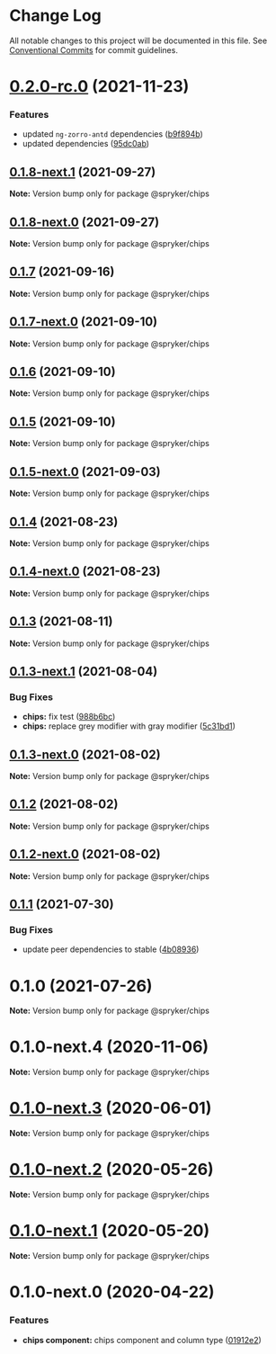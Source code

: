 # Change Log

All notable changes to this project will be documented in this file.
See [Conventional Commits](https://conventionalcommits.org) for commit guidelines.

# [0.2.0-rc.0](https://github.com/spryker/ui-components/compare/@spryker/chips@0.1.8-next.1...@spryker/chips@0.2.0-rc.0) (2021-11-23)


### Features

* updated `ng-zorro-antd` dependencies ([b9f894b](https://github.com/spryker/ui-components/commit/b9f894b5c6dd3e469bc8e0f01e251bb29e20e92d))
* updated dependencies ([95dc0ab](https://github.com/spryker/ui-components/commit/95dc0ab04dd4612dc2476ed2b487aee7c7304497))





## [0.1.8-next.1](https://github.com/spryker/ui-components/compare/@spryker/chips@0.1.7...@spryker/chips@0.1.8-next.1) (2021-09-27)

**Note:** Version bump only for package @spryker/chips





## [0.1.8-next.0](https://github.com/spryker/zed-gui/compare/@spryker/chips@0.1.4...@spryker/chips@0.1.8-next.0) (2021-09-27)

**Note:** Version bump only for package @spryker/chips





## [0.1.7](https://github.com/spryker/ui-components/compare/@spryker/chips@0.1.7-next.0...@spryker/chips@0.1.7) (2021-09-16)

**Note:** Version bump only for package @spryker/chips





## [0.1.7-next.0](https://github.com/spryker/ui-components/compare/@spryker/chips@0.1.6...@spryker/chips@0.1.7-next.0) (2021-09-10)

**Note:** Version bump only for package @spryker/chips





## [0.1.6](https://github.com/spryker/ui-components/compare/@spryker/chips@0.1.5-next.0...@spryker/chips@0.1.6) (2021-09-10)

**Note:** Version bump only for package @spryker/chips





## [0.1.5](https://github.com/spryker/ui-components/compare/@spryker/chips@0.1.5-next.0...@spryker/chips@0.1.5) (2021-09-10)

**Note:** Version bump only for package @spryker/chips





## [0.1.5-next.0](https://github.com/spryker/ui-components/compare/@spryker/chips@0.1.4...@spryker/chips@0.1.5-next.0) (2021-09-03)

**Note:** Version bump only for package @spryker/chips





## [0.1.4](https://github.com/spryker/ui-components/compare/@spryker/chips@0.1.4-next.0...@spryker/chips@0.1.4) (2021-08-23)

**Note:** Version bump only for package @spryker/chips





## [0.1.4-next.0](https://github.com/spryker/ui-components/compare/@spryker/chips@0.1.3...@spryker/chips@0.1.4-next.0) (2021-08-23)

**Note:** Version bump only for package @spryker/chips





## [0.1.3](https://github.com/spryker/ui-components/compare/@spryker/chips@0.1.3-next.1...@spryker/chips@0.1.3) (2021-08-11)

**Note:** Version bump only for package @spryker/chips





## [0.1.3-next.1](https://github.com/spryker/ui-components/compare/@spryker/chips@0.1.3-next.0...@spryker/chips@0.1.3-next.1) (2021-08-04)


### Bug Fixes

* **chips:** fix test ([988b6bc](https://github.com/spryker/ui-components/commit/988b6bcdc879f9e386fc6fb03787a325fe80c96f))
* **chips:** replace grey modifier with gray modifier ([5c31bd1](https://github.com/spryker/ui-components/commit/5c31bd1c0b87c49794802c0b4885b7ad7dab74e6))





## [0.1.3-next.0](https://github.com/spryker/ui-components/compare/@spryker/chips@0.1.2...@spryker/chips@0.1.3-next.0) (2021-08-02)

**Note:** Version bump only for package @spryker/chips





## [0.1.2](https://github.com/spryker/ui-components/compare/@spryker/chips@0.1.2-next.0...@spryker/chips@0.1.2) (2021-08-02)

**Note:** Version bump only for package @spryker/chips





## [0.1.2-next.0](https://github.com/spryker/ui-components/compare/@spryker/chips@0.1.1...@spryker/chips@0.1.2-next.0) (2021-08-02)

**Note:** Version bump only for package @spryker/chips





## [0.1.1](https://github.com/spryker/ui-components/compare/@spryker/chips@0.1.0...@spryker/chips@0.1.1) (2021-07-30)


### Bug Fixes

* update peer dependencies to stable ([4b08936](https://github.com/spryker/ui-components/commit/4b0893691360cf4bd66935aed24873266c98c4e4))





# 0.1.0 (2021-07-26)

**Note:** Version bump only for package @spryker/chips





# 0.1.0-next.4 (2020-11-06)

**Note:** Version bump only for package @spryker/chips





# [0.1.0-next.3](https://github.com/spryker/ui-components/compare/@spryker/chips@0.1.0-next.2...@spryker/chips@0.1.0-next.3) (2020-06-01)

**Note:** Version bump only for package @spryker/chips





# [0.1.0-next.2](https://github.com/spryker/ui-components/compare/@spryker/chips@0.1.0-next.1...@spryker/chips@0.1.0-next.2) (2020-05-26)

**Note:** Version bump only for package @spryker/chips





# [0.1.0-next.1](https://github.com/spryker/ui-components/compare/@spryker/chips@0.1.0-next.0...@spryker/chips@0.1.0-next.1) (2020-05-20)

**Note:** Version bump only for package @spryker/chips





# 0.1.0-next.0 (2020-04-22)


### Features

* **chips component:** chips component and column type ([01912e2](https://github.com/spryker/ui-components/commit/01912e2d28c81a6943ad9704c748cad0da71e45f))
